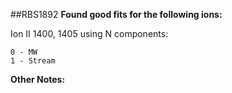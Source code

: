 ##RBS1892
**Found good fits for the following ions:**

Ion II 1400, 1405 using N components:
```
0 - MW
1 - Stream
```


**Other Notes:**

